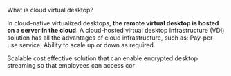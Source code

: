 

What is cloud virtual desktop?

In cloud-native virtualized desktops, **the remote virtual desktop is hosted on a server in the cloud**. A cloud-hosted virtual desktop infrastructure (VDI) solution has all the advantages of cloud infrastructure, such as: Pay-per-use service. Ability to scale up or down as required.

Scalable cost effective solution that can enable encrypted desktop streaming so that employees can access cor